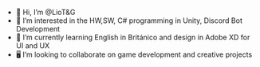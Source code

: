 - 👋 Hi, I’m @LioT&G
- 👀 I’m interested in the HW,SW, C# programming in Unity, Discord Bot Development
- 🌱 I’m currently learning English in Británico and design in Adobe XD for UI and UX
- 🖥️ I’m looking to collaborate on game development and creative projects

<!---
LioTG/LioTG is a ✨ special ✨ repository because its `README.md` (this file) appears on your GitHub profile.
You can click the Preview link to take a look at your changes.
--->
